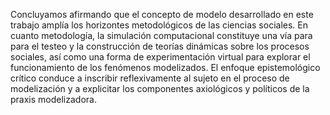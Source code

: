 



Concluyamos afirmando que el concepto de modelo desarrollado en este trabajo amplía los horizontes metodológicos de las ciencias sociales. En cuanto metodología, la simulación computacional constituye una vía para para el testeo y la construcción de teorías dinámicas sobre los procesos sociales, así como una forma de experimentación virtual para explorar el funcionamiento de los fenómenos modelizados. El enfoque epistemológico crítico conduce a inscribir reflexivamente al sujeto en el proceso de modelización y a explicitar los componentes axiológicos y políticos de la praxis modelizadora.